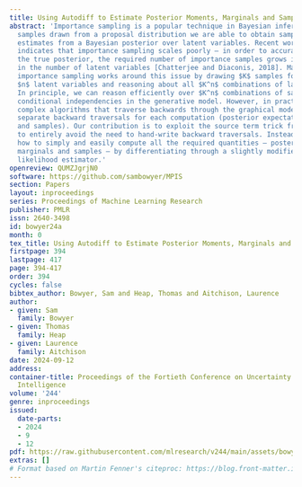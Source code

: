 ```yaml
---
title: Using Autodiff to Estimate Posterior Moments, Marginals and Samples
abstract: 'Importance sampling is a popular technique in Bayesian inference: by reweighting
  samples drawn from a proposal distribution we are able to obtain samples and moment
  estimates from a Bayesian posterior over latent variables. Recent work, however,
  indicates that importance sampling scales poorly — in order to accurately approximate
  the true posterior, the required number of importance samples grows is exponential
  in the number of latent variables [Chatterjee and Diaconis, 2018]. Massively parallel
  importance sampling works around this issue by drawing $K$ samples for each of the
  $n$ latent variables and reasoning about all $K^n$ combinations of latent samples.
  In principle, we can reason efficiently over $K^n$ combinations of samples by exploiting
  conditional independencies in the generative model. However, in practice this requires
  complex algorithms that traverse backwards through the graphical model, and we need
  separate backward traversals for each computation (posterior expectations, marginals
  and samples). Our contribution is to exploit the source term trick from physics
  to entirely avoid the need to hand-write backward traversals. Instead, we demonstrate
  how to simply and easily compute all the required quantities — posterior expectations,
  marginals and samples — by differentiating through a slightly modified marginal
  likelihood estimator.'
openreview: QUMZJgrjN0
software: https://github.com/sambowyer/MPIS
section: Papers
layout: inproceedings
series: Proceedings of Machine Learning Research
publisher: PMLR
issn: 2640-3498
id: bowyer24a
month: 0
tex_title: Using Autodiff to Estimate Posterior Moments, Marginals and Samples
firstpage: 394
lastpage: 417
page: 394-417
order: 394
cycles: false
bibtex_author: Bowyer, Sam and Heap, Thomas and Aitchison, Laurence
author:
- given: Sam
  family: Bowyer
- given: Thomas
  family: Heap
- given: Laurence
  family: Aitchison
date: 2024-09-12
address:
container-title: Proceedings of the Fortieth Conference on Uncertainty in Artificial
  Intelligence
volume: '244'
genre: inproceedings
issued:
  date-parts:
  - 2024
  - 9
  - 12
pdf: https://raw.githubusercontent.com/mlresearch/v244/main/assets/bowyer24a/bowyer24a.pdf
extras: []
# Format based on Martin Fenner's citeproc: https://blog.front-matter.io/posts/citeproc-yaml-for-bibliographies/
---
```

